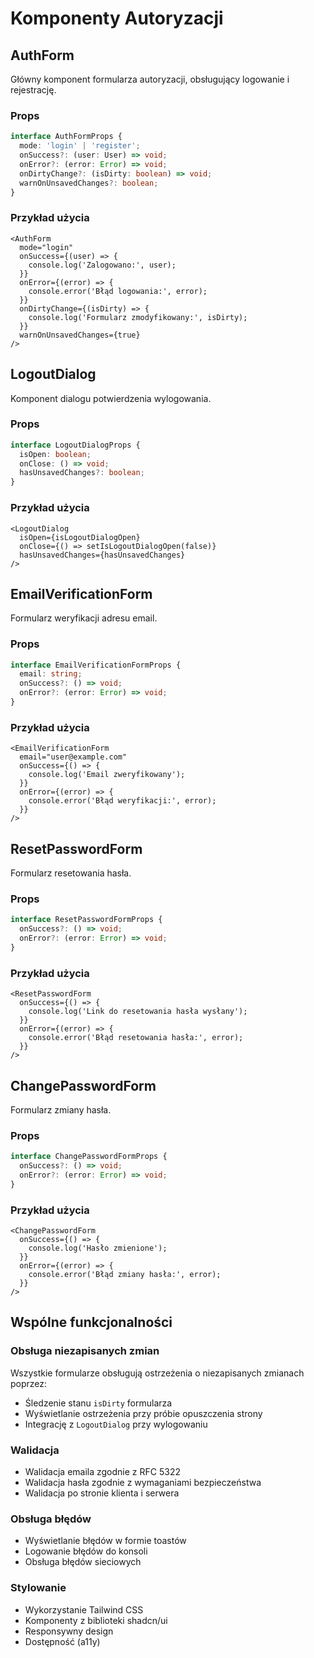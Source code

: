 # Komponenty Autoryzacji

## AuthForm

Główny komponent formularza autoryzacji, obsługujący logowanie i rejestrację.

### Props

```typescript
interface AuthFormProps {
  mode: 'login' | 'register';
  onSuccess?: (user: User) => void;
  onError?: (error: Error) => void;
  onDirtyChange?: (isDirty: boolean) => void;
  warnOnUnsavedChanges?: boolean;
}
```

### Przykład użycia

```tsx
<AuthForm
  mode="login"
  onSuccess={(user) => {
    console.log('Zalogowano:', user);
  }}
  onError={(error) => {
    console.error('Błąd logowania:', error);
  }}
  onDirtyChange={(isDirty) => {
    console.log('Formularz zmodyfikowany:', isDirty);
  }}
  warnOnUnsavedChanges={true}
/>
```

## LogoutDialog

Komponent dialogu potwierdzenia wylogowania.

### Props

```typescript
interface LogoutDialogProps {
  isOpen: boolean;
  onClose: () => void;
  hasUnsavedChanges?: boolean;
}
```

### Przykład użycia

```tsx
<LogoutDialog
  isOpen={isLogoutDialogOpen}
  onClose={() => setIsLogoutDialogOpen(false)}
  hasUnsavedChanges={hasUnsavedChanges}
/>
```

## EmailVerificationForm

Formularz weryfikacji adresu email.

### Props

```typescript
interface EmailVerificationFormProps {
  email: string;
  onSuccess?: () => void;
  onError?: (error: Error) => void;
}
```

### Przykład użycia

```tsx
<EmailVerificationForm
  email="user@example.com"
  onSuccess={() => {
    console.log('Email zweryfikowany');
  }}
  onError={(error) => {
    console.error('Błąd weryfikacji:', error);
  }}
/>
```

## ResetPasswordForm

Formularz resetowania hasła.

### Props

```typescript
interface ResetPasswordFormProps {
  onSuccess?: () => void;
  onError?: (error: Error) => void;
}
```

### Przykład użycia

```tsx
<ResetPasswordForm
  onSuccess={() => {
    console.log('Link do resetowania hasła wysłany');
  }}
  onError={(error) => {
    console.error('Błąd resetowania hasła:', error);
  }}
/>
```

## ChangePasswordForm

Formularz zmiany hasła.

### Props

```typescript
interface ChangePasswordFormProps {
  onSuccess?: () => void;
  onError?: (error: Error) => void;
}
```

### Przykład użycia

```tsx
<ChangePasswordForm
  onSuccess={() => {
    console.log('Hasło zmienione');
  }}
  onError={(error) => {
    console.error('Błąd zmiany hasła:', error);
  }}
/>
```

## Wspólne funkcjonalności

### Obsługa niezapisanych zmian
Wszystkie formularze obsługują ostrzeżenia o niezapisanych zmianach poprzez:
- Śledzenie stanu `isDirty` formularza
- Wyświetlanie ostrzeżenia przy próbie opuszczenia strony
- Integrację z `LogoutDialog` przy wylogowaniu

### Walidacja
- Walidacja emaila zgodnie z RFC 5322
- Walidacja hasła zgodnie z wymaganiami bezpieczeństwa
- Walidacja po stronie klienta i serwera

### Obsługa błędów
- Wyświetlanie błędów w formie toastów
- Logowanie błędów do konsoli
- Obsługa błędów sieciowych

### Stylowanie
- Wykorzystanie Tailwind CSS
- Komponenty z biblioteki shadcn/ui
- Responsywny design
- Dostępność (a11y) 